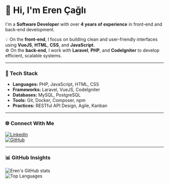 # 👋 Hi, I'm Eren Çağlı

I'm a **Software Developer** with over **4 years of experience** in front-end and back-end development.

💡 On the **front-end**, I focus on building clean and user-friendly interfaces using **VueJS**, **HTML**, **CSS**, and **JavaScript**.  
⚙️ On the **back-end**, I work with **Laravel**, **PHP**, and **CodeIgniter** to develop efficient, scalable systems.

---

### 🧰 Tech Stack

- **Languages:** PHP, JavaScript, HTML, CSS  
- **Frameworks:** Laravel, VueJS, CodeIgniter  
- **Databases:** MySQL, PostgreSQL
- **Tools:** Git, Docker, Composer, npm  
- **Practices:** RESTful API Design, Agile, Kanban

---

### 🌐 Connect With Me

[![LinkedIn](https://img.shields.io/badge/LinkedIn-Eren%20Çağlı-blue?logo=linkedin)](https://www.linkedin.com/in/eren-%C3%A7a%C4%9Fl%C4%B1/)  
[![GitHub](https://img.shields.io/badge/GitHub-erencagliz-lightgrey?logo=github)](https://github.com/erencagliz)

---

### 📊 GitHub Insights

![Eren's GitHub stats](https://github-readme-stats.vercel.app/api?username=erencagliz&show_icons=true&theme=default)  
![Top Languages](https://github-readme-stats.vercel.app/api/top-langs/?username=erencagliz&layout=compact&theme=default)

